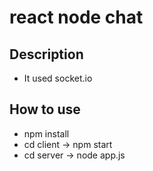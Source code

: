 # react node chat


## Description
- It used socket.io

## How to use
- npm install
- cd client -> npm start
- cd server -> node app.js